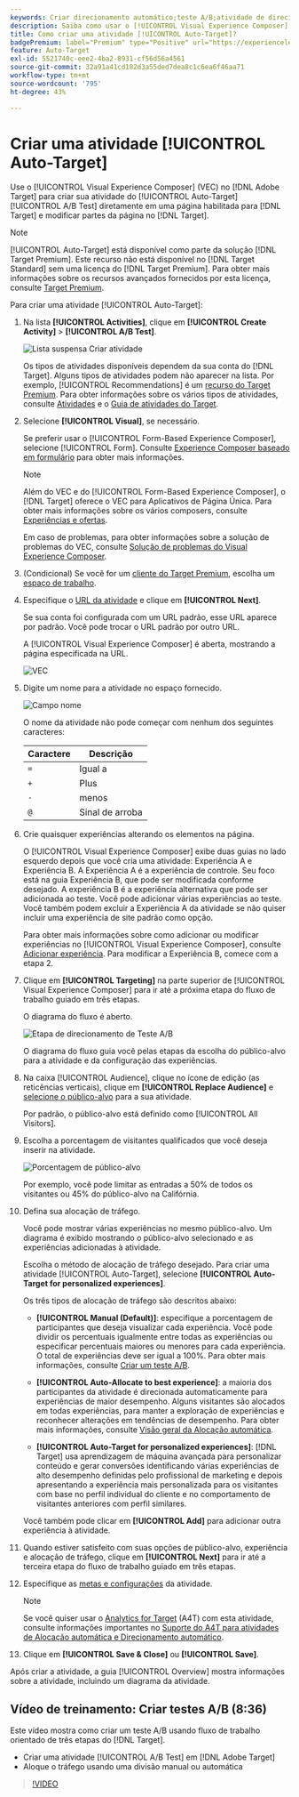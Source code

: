 ```yaml
---
keywords: Criar direcionamento automático;teste A/B;atividade de direcionamento automático;nova atividade a/b;direcionamento automático;direcionamento automático para experiências personalizadas;personalizado;otimização
description: Saiba como usar o [!UICONTROL Visual Experience Composer] (VEC) no  [!DNL Adobe Target] para criar uma atividade de Teste A/B do [!UICONTROL Auto-Target].
title: Como criar uma atividade [!UICONTROL Auto-Target]?
badgePremium: label="Premium" type="Positive" url="https://experienceleague.adobe.com/docs/target/using/introduction/intro.html?lang=en#premium newtab=true" tooltip="Consulte o que está incluído no Target Premium."
feature: Auto-Target
exl-id: 5521740c-eee2-4ba2-8931-cf56d56a4561
source-git-commit: 32a91a41cd182d3a55ded7dea8c1c6ea6f46aa71
workflow-type: tm+mt
source-wordcount: '795'
ht-degree: 43%

---
```


# Criar uma atividade [!UICONTROL Auto-Target]

Use o [!UICONTROL Visual Experience Composer] (VEC) no [!DNL Adobe Target] para criar sua atividade do [!UICONTROL Auto-Target] [!UICONTROL A/B Test] diretamente em uma página habilitada para [!DNL Target] e modificar partes da página no [!DNL Target].

>[!NOTE]
>
>[!UICONTROL Auto-Target] está disponível como parte da solução [!DNL Target Premium]. Este recurso não está disponível no [!DNL Target Standard] sem uma licença do [!DNL Target Premium]. Para obter mais informações sobre os recursos avançados fornecidos por esta licença, consulte [Target Premium](/help/main/c-intro/intro.md).

Para criar uma atividade [!UICONTROL Auto-Target]:

1. Na lista **[!UICONTROL Activities]**, clique em **[!UICONTROL Create Activity]** > **[!UICONTROL A/B Test]**.

   ![Lista suspensa Criar atividade](/help/main/c-activities/t-test-ab/t-test-create-ab/assets/ab_select-new.png)

   Os tipos de atividades disponíveis dependem da sua conta do [!DNL Target]. Alguns tipos de atividades podem não aparecer na lista. Por exemplo, [!UICONTROL Recommendations] é um [recurso do Target Premium](/help/main/c-intro/intro.md#premium). Para obter informações sobre os vários tipos de atividades, consulte [Atividades](/help/main/c-activities/activities.md) e o [Guia de atividades do Target](/help/main/c-activities/target-activities-guide.md).

1. Selecione **[!UICONTROL Visual]**, se necessário.

   Se preferir usar o [!UICONTROL Form-Based Experience Composer], selecione [!UICONTROL Form]. Consulte [Experience Composer baseado em formulário](/help/main/c-experiences/form-experience-composer.md) para obter mais informações.

   >[!NOTE]
   >
   >Além do VEC e do [!UICONTROL Form-Based Experience Composer], o [!DNL Target] oferece o VEC para Aplicativos de Página Única. Para obter mais informações sobre os vários composers, consulte [Experiências e ofertas](/help/main/c-experiences/experiences.md).
   >
   >Em caso de problemas, para obter informações sobre a solução de problemas do VEC, consulte [Solução de problemas do Visual Experience Composer](/help/main/c-experiences/c-visual-experience-composer/r-troubleshoot-composer/troubleshoot-composer.md).

1. (Condicional) Se você for um [cliente do Target Premium](/help/main/c-intro/intro.md#premium), escolha um [espaço de trabalho](/help/main/administrating-target/c-user-management/property-channel/property-channel.md).

1. Especifique o [URL da atividade](/help/main/c-activities/t-test-ab/t-test-create-ab/ab-activity-url.md) e clique em **[!UICONTROL Next]**.

   Se sua conta foi configurada com um URL padrão, esse URL aparece por padrão. Você pode trocar o URL padrão por outro URL.

   A [!UICONTROL Visual Experience Composer] é aberta, mostrando a página especificada na URL.

   ![VEC](/help/main/c-activities/t-test-ab/t-test-create-ab/assets/vec-new.png)

1. Digite um nome para a atividade no espaço fornecido.

   ![Campo nome](/help/main/c-activities/t-test-ab/t-test-create-ab/assets/ab_newname-new.png)

   O nome da atividade não pode começar com nenhum dos seguintes caracteres:

   | Caractere | Descrição |
   |--- |--- |
   | `=` | Igual a |
   | `+` | Plus |
   | `-` | menos |
   | `@` | Sinal de arroba |

1. Crie quaisquer experiências alterando os elementos na página.

   O [!UICONTROL Visual Experience Composer] exibe duas guias no lado esquerdo depois que você cria uma atividade: Experiência A e Experiência B. A Experiência A é a experiência de controle. Seu foco está na guia Experiência B, que pode ser modificada conforme desejado. A experiência B é a experiência alternativa que pode ser adicionada ao teste. Você pode adicionar várias experiências ao teste. Você também podem excluir a Experiência A da atividade se não quiser incluir uma experiência de site padrão como opção.

   Para obter mais informações sobre como adicionar ou modificar experiências no [!UICONTROL Visual Experience Composer], consulte [Adicionar experiência](/help/main/c-activities/t-test-ab/t-test-create-ab/ab-add-experience.md). Para modificar a Experiência B, comece com a etapa 2.

1. Clique em **[!UICONTROL Targeting]** na parte superior de [!UICONTROL Visual Experience Composer] para ir até a próxima etapa do fluxo de trabalho guiado em três etapas.

   O diagrama do fluxo é aberto.

   ![Etapa de direcionamento de Teste A/B](/help/main/c-activities/t-test-ab/t-test-create-ab/assets/ab_flow-new.png)

   O diagrama do fluxo guia você pelas etapas da escolha do público-alvo para a atividade e da configuração das experiências.

1. Na caixa [!UICONTROL Audience], clique no ícone de edição (as reticências verticais), clique em **[!UICONTROL Replace Audience]** e [selecione o público-alvo](/help/main/c-activities/t-test-ab/t-test-create-ab/ab-audience.md) para a sua atividade.

   Por padrão, o público-alvo está definido como [!UICONTROL All Visitors].

1. Escolha a porcentagem de visitantes qualificados que você deseja inserir na atividade.

   ![Porcentagem de público-alvo](/help/main/c-activities/t-test-ab/t-test-create-ab/assets/audperc-new.png)

   Por exemplo, você pode limitar as entradas a 50% de todos os visitantes ou 45% do público-alvo na Califórnia.

1. Defina sua alocação de tráfego.

   Você pode mostrar várias experiências no mesmo público-alvo. Um diagrama é exibido mostrando o público-alvo selecionado e as experiências adicionadas à atividade.

   Escolha o método de alocação de tráfego desejado. Para criar uma atividade [!UICONTROL Auto-Target], selecione **[!UICONTROL Auto-Target for personalized experiences]**.

   Os três tipos de alocação de tráfego são descritos abaixo:

   * **[!UICONTROL Manual (Default)]**: especifique a porcentagem de participantes que deseja visualizar cada experiência. Você pode dividir os percentuais igualmente entre todas as experiências ou especificar percentuais maiores ou menores para cada experiência. O total de experiências deve ser igual a 100%. Para obter mais informações, consulte [Criar um teste A/B](/help/main/c-activities/t-test-ab/t-test-create-ab/test-create-ab.md).

   * **[!UICONTROL Auto-Allocate to best experience]**: a maioria dos participantes da atividade é direcionada automaticamente para experiências de maior desempenho. Alguns visitantes são alocados em todas experiências, para manter a exploração de experiências e reconhecer alterações em tendências de desempenho. Para obter mais informações, consulte [Visão geral da Alocação automática](/help/main/c-activities/automated-traffic-allocation/automated-traffic-allocation.md).

   * **[!UICONTROL Auto-Target for personalized experiences]**: [!DNL Target] usa aprendizagem de máquina avançada para personalizar conteúdo e gerar conversões identificando várias experiências de alto desempenho definidas pelo profissional de marketing e depois apresentando a experiência mais personalizada para os visitantes com base no perfil individual do cliente e no comportamento de visitantes anteriores com perfil similares.

   Você também pode clicar em **[!UICONTROL Add]** para adicionar outra experiência à atividade.

1. Quando estiver satisfeito com suas opções de público-alvo, experiência e alocação de tráfego, clique em **[!UICONTROL Next]** para ir até a terceira etapa do fluxo de trabalho guiado em três etapas.

1. Especifique as [metas e configurações](/help/main/c-activities/t-test-ab/t-test-create-ab/ab-goals-and-settings.md) da atividade.

   >[!NOTE]
   >
   >Se você quiser usar o [Analytics for Target](/help/main/c-integrating-target-with-mac/a4t/a4t.md) (A4T) com esta atividade, consulte informações importantes no [Suporte do A4T para atividades de Alocação automática e Direcionamento automático](/help/main/c-integrating-target-with-mac/a4t/a4t-at-aa.md).

1. Clique em **[!UICONTROL Save & Close]** ou **[!UICONTROL Save]**.

Após criar a atividade, a guia [!UICONTROL Overview] mostra informações sobre a atividade, incluindo um diagrama da atividade.

## Vídeo de treinamento: Criar testes A/B (8:36)

Este vídeo mostra como criar um teste A/B usando fluxo de trabalho orientado de três etapas do [!DNL Target].

* Criar uma atividade [!UICONTROL A/B Test] em [!DNL Adobe Target]
* Aloque o tráfego usando uma divisão manual ou automática

>[!VIDEO](https://video.tv.adobe.com/v/17391)
